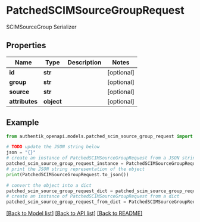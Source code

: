 # PatchedSCIMSourceGroupRequest

SCIMSourceGroup Serializer

## Properties

Name | Type | Description | Notes
------------ | ------------- | ------------- | -------------
**id** | **str** |  | [optional] 
**group** | **str** |  | [optional] 
**source** | **str** |  | [optional] 
**attributes** | **object** |  | [optional] 

## Example

```python
from authentik_openapi.models.patched_scim_source_group_request import PatchedSCIMSourceGroupRequest

# TODO update the JSON string below
json = "{}"
# create an instance of PatchedSCIMSourceGroupRequest from a JSON string
patched_scim_source_group_request_instance = PatchedSCIMSourceGroupRequest.from_json(json)
# print the JSON string representation of the object
print(PatchedSCIMSourceGroupRequest.to_json())

# convert the object into a dict
patched_scim_source_group_request_dict = patched_scim_source_group_request_instance.to_dict()
# create an instance of PatchedSCIMSourceGroupRequest from a dict
patched_scim_source_group_request_from_dict = PatchedSCIMSourceGroupRequest.from_dict(patched_scim_source_group_request_dict)
```
[[Back to Model list]](../README.md#documentation-for-models) [[Back to API list]](../README.md#documentation-for-api-endpoints) [[Back to README]](../README.md)


